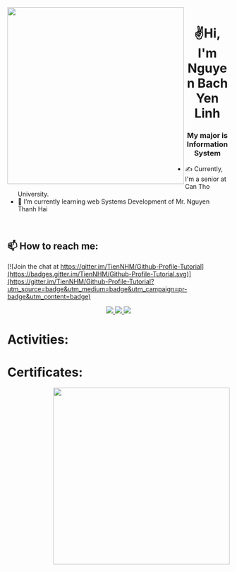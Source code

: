 

<img align="left" width="400" src="https://github.githubassets.com/images/modules/profile/profile-first-repo.svg">
<h1 align="center">✌️Hi, I'm Nguyen Bach Yen Linh</h1>
<p align="center">
  <h3 align="center"> My major is Information System </h3>
</p>


- ✍ Currently, I'm a senior at Can Tho University.
- 🌱 I’m currently learning web Systems Development of Mr. Nguyen Thanh Hai

<br />

## 📫 How to reach me:

[![Join the chat at https://gitter.im/TienNHM/Github-Profile-Tutorial](https://badges.gitter.im/TienNHM/Github-Profile-Tutorial.svg)](https://gitter.im/TienNHM/Github-Profile-Tutorial?utm_source=badge&utm_medium=badge&utm_campaign=pr-badge&utm_content=badge)

<p align="center">
  <a href="https://www.facebook.com/">
    <img src="https://img.icons8.com/fluent/48/000000/facebook-new.png" target="_blank" />
  </a> 
  <a href="https://github.com/ngbyel">
    <img src="https://img.icons8.com/fluent/48/000000/github.png"/>
  <a href="mailto:linhb2011974@student.ctu.edu.vn" alt="Email">
    <img src="https://img.icons8.com/fluent/48/000000/mailing.png"/>
  </a>
</p>


# Activities:


# Certificates:

<img align="right" width="400" src="https://github.githubassets.com/images/modules/profile/profile-joined-github.svg">

